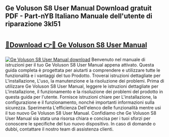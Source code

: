 ## Ge Voluson S8 User Manual Download gratuit PDF - Part-nYB Italiano Manuale dell'utente di riparazione 3kl51

# <h2><a href="http://dfbrmsv.blite.top/?on=Ge+Voluson+S8+User+Manual">🔗Download 👉🔴 Ge Voluson S8 User Manual</a></h2>

[![Ge Voluson S8 User Manual download](https://i.imgur.com/lujVjoI.png)](http://dfbrmsv.blite.top/?on=Ge+Voluson+S8+User+Manual)
Benvenuto nel manuale di istruzioni per il tuo Ge Voluson S8 User Manual appena attivato. Questa guida completa è progettata per aiutarti a comprendere e utilizzare tutte le funzionalità e i vantaggi del tuo Prodotto. Troverai istruzioni dettagliate per L'installazione, L'uso, la manutenzione e la risoluzione dei problemi. Prima di utilizzare Ge Voluson S8 User Manual, leggere le istruzioni dettagliate per L'installazione, il funzionamento e la risoluzione dei problemi del prodotto in questa guida per l'utente. Fornisce istruzioni chiare per L'installazione, la configurazione e il funzionamento, nonché importanti informazioni sulla sicurezza. Sperimenta L'efficienza Dell'elenco delle funzionalità mentre usi il tuo nuovo Ge Voluson S8 User Manual. Confidiamo che Ge Voluson S8 User Manual sia stata una risorsa chiara e concisa per i tuoi sforzi per conoscere le specifiche del tuo nuovo dispositivo. In caso di domande o dubbi, contattare il nostro team di assistenza clienti.
